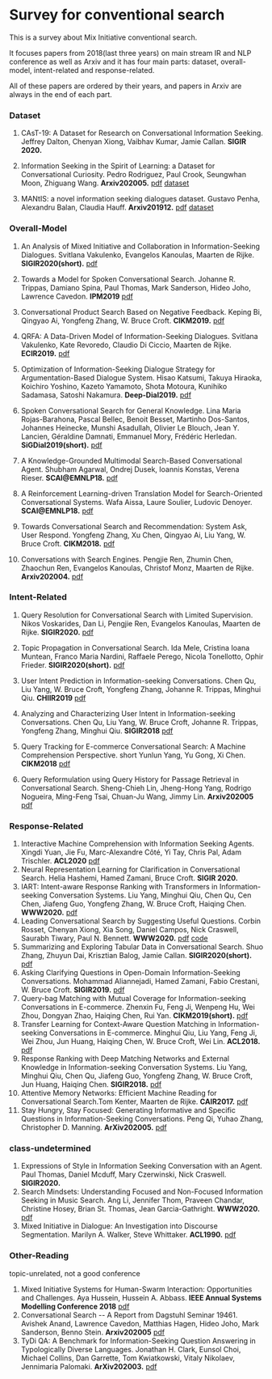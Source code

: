 # Survey for conventional search

This is a survey about Mix Initiative conventional search.

It focuses papers from 2018(last three years) on main stream IR and NLP conference as well as Arxiv and it has four main parts: dataset, overall-model, intent-related and  response-related.

All of these papers are ordered by their years, and papers in Arxiv are always in the end of each part. 



### Dataset

1. CAsT-19: A Dataset for Research on Conversational Information Seeking. Jeffrey Dalton, Chenyan Xiong, Vaibhav Kumar, Jamie Callan. **SIGIR 2020.**

2. Information Seeking in the Spirit of Learning: a Dataset for Conversational Curiosity. Pedro Rodriguez, Paul Crook, Seungwhan Moon, Zhiguang Wang. **Arxiv202005.**  [pdf](https://arxiv.org/pdf/2005.00172.pdf)  [dataset](https://curiosity.pedro.ai/)

3. MANtIS: a novel information seeking dialogues dataset. Gustavo Penha, Alexandru Balan, Claudia Hauff. **Arxiv201912.** [pdf](https://arxiv.org/pdf/1912.04639.pdf) [dataset](https://guzpenha.github.io/MANtIS/)



### Overall-Model

1. An Analysis of Mixed Initiative and Collaboration in Information-Seeking Dialogues.  Svitlana Vakulenko, Evangelos Kanoulas, Maarten de Rijke. **SIGIR2020(short).** [pdf](https://arxiv.org/pdf/2005.12340v1.pdf)

2. Towards a Model for Spoken Conversational Search.  Johanne R. Trippas, Damiano Spina, Paul Thomas, Mark Sanderson, Hideo Joho, Lawrence Cavedon.  **IPM2019** [pdf](https://www.sciencedirect.com/science/article/abs/pii/S030645731930425X)

3. Conversational Product Search Based on Negative Feedback. Keping Bi, Qingyao Ai, Yongfeng Zhang, W. Bruce Croft. **CIKM2019.** [pdf](https://arxiv.org/pdf/1909.02071v1.pdf) 

4. QRFA: A Data-Driven Model of Information-Seeking Dialogues.  Svitlana Vakulenko, Kate Revoredo, Claudio Di Ciccio, Maarten de Rijke. **ECIR2019.** [pdf](https://link.springer.com/chapter/10.1007/978-3-030-15712-8_35) 

5. Optimization of Information-Seeking Dialogue Strategy for Argumentation-Based Dialogue System.  Hisao Katsumi, Takuya Hiraoka, Koichiro Yoshino, Kazeto Yamamoto, Shota Motoura, Kunihiko Sadamasa, Satoshi Nakamura. **Deep-Dial2019.** [pdf](https://arxiv.org/pdf/1811.10728)

6. Spoken Conversational Search for General Knowledge. Lina Maria Rojas-Barahona, Pascal Bellec, Benoit Besset, Martinho Dos-Santos, Johannes Heinecke, Munshi Asadullah, Olivier Le Blouch, Jean Y. Lancien, Géraldine Damnati, Emmanuel Mory, Frédéric Herledan. **SiGDial2019(short).** [pdf](https://arxiv.org/pdf/1909.11980)

7. A Knowledge-Grounded Multimodal Search-Based Conversational Agent. Shubham Agarwal, Ondrej Dusek, Ioannis Konstas, Verena Rieser. **SCAI@EMNLP18.** [pdf](https://www.aclweb.org/anthology/W18-5709.pdf) 

8. A Reinforcement Learning-driven Translation Model for Search-Oriented Conversational Systems. Wafa Aissa, Laure Soulier, Ludovic Denoyer. **SCAI@EMNLP18.** [pdf](https://www.aclweb.org/anthology/W18-5705) 

9. Towards Conversational Search and Recommendation: System Ask, User Respond.  Yongfeng Zhang, Xu Chen, Qingyao Ai, Liu Yang, W. Bruce Croft. **CIKM2018.** [pdf](http://yongfeng.me/attach/conv-search-rec-zhang2018.pdf) 

10. Conversations with Search Engines.  Pengjie Ren, Zhumin Chen, Zhaochun Ren, Evangelos Kanoulas, Christof Monz, Maarten de Rijke. **Arxiv202004.** [pdf](https://arxiv.org/pdf/2004.14162)

    



### Intent-Related

1. Query Resolution for Conversational Search with Limited Supervision. Nikos Voskarides, Dan Li, Pengjie Ren, Evangelos Kanoulas, Maarten de Rijke. **SIGIR2020.** [pdf](https://arxiv.org/pdf/2005.11723)

2. Topic Propagation in Conversational Search.  Ida Mele, Cristina Ioana Muntean, Franco Maria Nardini, Raffaele Perego, Nicola Tonellotto, Ophir Frieder. **SIGIR2020(short).** [pdf](https://arxiv.org/pdf/2004.14054)

3. User Intent Prediction in Information-seeking Conversations.  Chen Qu, Liu Yang, W. Bruce Croft, Yongfeng Zhang, Johanne R. Trippas, Minghui Qiu. **CHIIR2019** [pdf](https://arxiv.org/pdf/1901.03489.pdf)

4. Analyzing and Characterizing User Intent in Information-seeking Conversations.  Chen Qu, Liu Yang, W. Bruce Croft, Johanne R. Trippas, Yongfeng Zhang, Minghui Qiu. **SIGIR2018** [pdf](https://arxiv.org/pdf/1804.08759.pdf)

5. Query Tracking for E-commerce Conversational Search: A Machine Comprehension Perspective. short Yunlun Yang, Yu Gong, Xi Chen. **CIKM2018** [pdf](https://arxiv.org/pdf/1810.03274v1)

6. Query Reformulation using Query History for Passage Retrieval in Conversational Search.  Sheng-Chieh Lin, Jheng-Hong Yang, Rodrigo Nogueira, Ming-Feng Tsai, Chuan-Ju Wang, Jimmy Lin. **Arxiv202005** [pdf](https://arxiv.org/pdf/2005.02230)

   



### Response-Related

1. Interactive Machine Comprehension with Information Seeking Agents. Xingdi Yuan, Jie Fu, Marc-Alexandre Côté, Yi Tay, Chris Pal, Adam Trischler. **ACL2020** [pdf](https://arxiv.org/pdf/1908.10449)
2. Neural Representation Learning for Clarification in Conversational Search. Helia Hashemi, Hamed Zamani, Bruce Croft. **SIGIR 2020.**
3. IART: Intent-aware Response Ranking with Transformers in Information-seeking Conversation Systems.  Liu Yang, Minghui Qiu, Chen Qu, Cen Chen, Jiafeng Guo, Yongfeng Zhang, W. Bruce Croft, Haiqing Chen. **WWW2020.** [pdf](https://arxiv.org/pdf/2002.00571v1.pdf)
4. Leading Conversational Search by Suggesting Useful Questions. Corbin Rosset, Chenyan Xiong, Xia Song, Daniel Campos, Nick Craswell, Saurabh Tiwary, Paul N. Bennett. **WWW2020.**  [pdf](https://www.microsoft.com/en-us/research/uploads/prod/2020/01/webconf-2020-camera-rosset-et-al.pdf) [code](https://github.com/microsoft/LeadingConversationalSearchbySuggestingUsefulQuestions)
5. Summarizing and Exploring Tabular Data in Conversational Search. Shuo Zhang, Zhuyun Dai, Krisztian Balog, Jamie Callan. **SIGIR2020(short).**  [pdf](https://arxiv.org/pdf/2005.11490)
6. Asking Clarifying Questions in Open-Domain Information-Seeking Conversations.  Mohammad Aliannejadi, Hamed Zamani, Fabio Crestani, W. Bruce Croft. **SIGIR2019.** [pdf](https://arxiv.org/pdf/1907.06554)
7. Query-bag Matching with Mutual Coverage for Information-seeking Conversations in E-commerce.  Zhenxin Fu, Feng Ji, Wenpeng Hu, Wei Zhou, Dongyan Zhao, Haiqing Chen, Rui Yan.  **CIKM2019(short).**  [pdf](https://arxiv.org/pdf/1911.02747)
8. Transfer Learning for Context-Aware Question Matching in Information-seeking Conversations in E-commerce. Minghui Qiu, Liu Yang, Feng Ji, Wei Zhou, Jun Huang, Haiqing Chen, W. Bruce Croft, Wei Lin. **ACL2018.** [pdf](https://acl2018.org/paper/548)
9. Response Ranking with Deep Matching Networks and External Knowledge in Information-seeking Conversation Systems.  Liu Yang, Minghui Qiu, Chen Qu, Jiafeng Guo, Yongfeng Zhang, W. Bruce Croft, Jun Huang, Haiqing Chen. **SIGIR2018.** [pdf](https://arxiv.org/pdf/1805.00188v3.pdf)
10. Attentive Memory Networks: Efficient Machine Reading for Conversational Search.Tom Kenter, Maarten de Rijke. **CAIR2017.** [pdf](https://arxiv.org/pdf/1712.07229.pdf) 
11. Stay Hungry, Stay Focused: Generating Informative and Specific Questions in Information-Seeking Conversations. Peng Qi, Yuhao Zhang, Christopher D. Manning. **ArXiv202005.** [pdf](https://arxiv.org/pdf/2004.14530.pdf) 



### class-undetermined

1. Expressions of Style in Information Seeking Conversation with an Agent. Paul Thomas, Daniel Mcduff, Mary Czerwinski, Nick Craswell. **SIGIR2020.**
2. Search Mindsets: Understanding Focused and Non-Focused Information Seeking in Music Search. Ang Li, Jennifer Thom, Praveen Chandar, Christine Hosey, Brian St. Thomas, Jean Garcia-Gathright. **WWW2020.** [pdf](http://pchandar.github.io/static/Li2019-fceffca49e895e230dc7005484b84766.pdf)
3. Mixed Initiative in Dialogue: An Investigation into Discourse Segmentation. Marilyn A. Walker, Steve Whittaker. **ACL1990.**  [pdf](https://www.interruptions.net/literature/Walker-ACL90.pdf)





### Other-Reading

topic-unrelated, not a good conference

1. Mixed Initiative Systems for Human-Swarm Interaction: Opportunities and Challenges. Aya Hussein, Hussein A. Abbass. **IEEE Annual Systems Modelling Conference 2018** [pdf](https://arxiv.org/pdf/1808.06211.pdf)
2. Conversational Search -- A Report from Dagstuhl Seminar 19461. Avishek Anand, Lawrence Cavedon, Matthias Hagen, Hideo Joho, Mark Sanderson, Benno Stein. **Arxiv202005** [pdf](https://arxiv.org/pdf/2005.08658)
3. TyDi QA: A Benchmark for Information-Seeking Question Answering in Typologically Diverse Languages. Jonathan H. Clark, Eunsol Choi, Michael Collins, Dan Garrette, Tom Kwiatkowski, Vitaly Nikolaev, Jennimaria Palomaki. **ArXiv202003.** [pdf](https://arxiv.org/pdf/2003.05002) 


